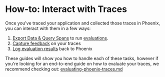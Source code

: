 # How-to: Interact with Traces

Once you've traced your application and collected those traces in Phoenix, you can interact with them in a few ways:

1. [Export Data & Query Spans](extract-data-from-spans.md) to run [evaluations](../../evaluation/llm-evals.md).
2. [Capture feedback](capture-feedback.md) on your traces
3. [Log evaluation results](llm-evaluations.md) back to Phoenix

These guides will show you how to handle each of these tasks, however if you're looking for an end-to-end guide on how to evaluate your traces, we recommend checking out: [evaluating-phoenix-traces.md](../../evaluation/how-to-evals/evaluating-phoenix-traces.md "mention")
